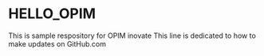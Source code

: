 # HELLO_OPIM
This is sample respository for OPIM inovate
This line is dedicated to how to make updates on GitHub.com
